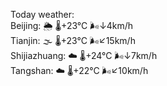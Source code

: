Today weather:  
Beijing: 🌦   🌡️+23°C 🌬️↓4km/h  
Tianjin: 🌫  🌡️+23°C 🌬️↙15km/h  
Shijiazhuang: ☁️   🌡️+24°C 🌬️↓7km/h  
Tangshan: ☁️   🌡️+22°C 🌬️↙10km/h  
